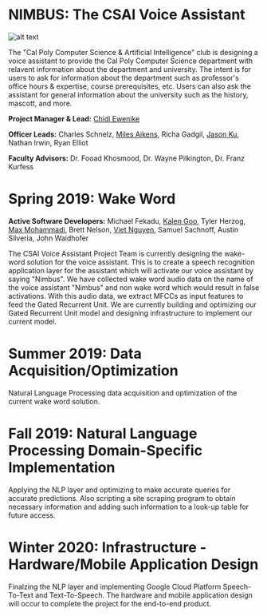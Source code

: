 # NIMBUS: The CSAI Voice Assistant

![alt text](https://github.com/calpoly-csai/CSAI_Voice_Assistant/blob/master/Images/CalPoly-CSAI_cpcsai_rectanglefilled.png)

The "Cal Poly Computer Science & Artificial Intelligence" club is designing a voice assistant to provide the Cal Poly Computer Science department with relavent information about the department and university. The intent is for users to ask for information about the department such as professor's office hours & expertise, course prerequisites, etc. Users can also ask the assistant for general information about the university such as the history, mascott, and more.

**Project Manager & Lead:** [Chidi Ewenike](http://htmlpreview.github.com/?https://github.com/calpoly-csai/member_bios/blob/master/bios/chidi_ewenike_profile.html)

**Officer Leads:** Charles Schnelz, [Miles Aikens](http://htmlpreview.github.com/?https://github.com/calpoly-csai/member_bios/blob/master/bios/miles_aikens_profile.html), Richa Gadgil, [Jason Ku](https://github.com/calpoly-csai/member_bios/blob/master/bios/jason_ku_profile.html), Nathan Irwin, Ryan Elliot

**Faculty Advisors:** Dr. Fooad Khosmood, Dr. Wayne Pilkington, Dr. Franz Kurfess


# Spring 2019: Wake Word

**Active Software Developers:** Michael Fekadu, [Kalen Goo](http://htmlpreview.github.com/?https://github.com/calpoly-csai/member_bios/blob/master/bios/kalen_goo_profile.html), Tyler Herzog, [Max Mohammadi](http://htmlpreview.github.com/?https://github.com/calpoly-csai/member_bios/blob/master/bios/max_mohammadi_profile.html), Brett Nelson, [Viet Nguyen](https://github.com/calpoly-csai/member_bios/blob/master/bios/viet_nguyen_profile.html), Samuel Sachnoff, Austin Silveria, John Waidhofer

The CSAI Voice Assistant Project Team is currently designing the wake-word solution for the voice assistant. This is to create a speech recognition application layer for the assistant which will activate our voice assistant by saying "Nimbus". We have collected wake word audio data on the name of the voice assistant "Nimbus" and non wake word which would result in false activations. With this audio data, we extract MFCCs as input features to feed the Gated Recurrent Unit. We are currently building and optimizing our Gated Recurrent Unit model and designing infrastructure to implement our current model.




# Summer 2019: Data Acquisition/Optimization
Natural Language Processing data acquisition and optimization of the current wake word solution.

# Fall 2019: Natural Language Processing Domain-Specific Implementation 
Applying the NLP layer and optimizing to make accurate queries for accurate predictions. Also scripting a site scraping program to obtain necessary information and adding such information to a look-up table for future access.

# Winter 2020: Infrastructure - Hardware/Mobile Application Design
Finalzing the NLP layer and implementing Google Cloud Platform Speech-To-Text and Text-To-Speech. The hardware and mobile application design will occur to complete the project for the end-to-end product.

 
